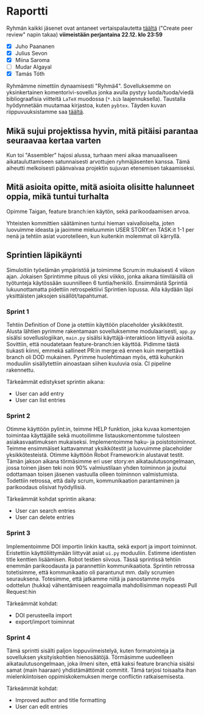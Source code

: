 # Raportti

Ryhmän kaikki jäsenet ovat antaneet vertaispalautetta [täältä](https://study.cs.helsinki.fi/stats/courses/ohtu2023/miniproject) ("Create peer review" napin takaa) **viimeistään perjantaina 22.12. klo 23:59**
- [X] Juho Paananen
- [X] Julius Sevon
- [X] Miina Saroma
- [ ] Mudar Algayal
- [X] Tamás Tóth

Ryhmämme nimettiin dynaamisesti "Ryhmä4". Sovelluksemme on yksinkertainen komentorivi-sovellus jonka avulla pystyy luoda/tuoda/viedä bibliograafisia viitteitä `LaTeX` muodossa (`*.bib` laajennuksella). Taustalla hyödynnetään muutamaa kirjastoa, kuten `pybtex`. Täyden kuvan riippuvuuksistamme saa [täältä](./pyproject.toml).

## Mikä sujui projektissa hyvin, mitä pitäisi parantaa seuraavaa kertaa varten

Kun toi "Assembler" hajosi alussa, turhaan meni aikaa manuaaliseen aikatauluttamiseen satunnaisesti arvottujen ryhmäjäsenten kanssa. Tämä aiheutti melkoisesti päänvaivaa projektin sujuvan etenemisen takaamiseksi.

## Mitä asioita opitte, mitä asioita olisitte halunneet oppia, mikä tuntui turhalta

Opimme Taigan, feature branch:ien käytön, sekä parikoodaamisen arvoa.

Yhteisten kommittien säätäminen tuntui hieman vaivalloiselta, joten luovuimme ideasta ja jaoimme mieluummin USER STORY:en TASK:it 1-1 per nenä ja tehtiin asiat vuorotelleen, kun kuitenkin molemmat oli kärryllä. 

## Sprintien läpikäynti

<!--
    Kerrataan jokaisen sprintin aikana kohdatut ongelmat (prosessiin-, projektityöskentelyyn- ja teknisiin asioihin liittyvät)
-->

Simuloitiin työelämän ympäristöä ja toimimme Scrum:in mukaisesti 4 viikon ajan. Jokaisen Sprintimme pituus oli yksi viikko, jonka aikana tiimiläisillä oli työtunteja käytössään suunnilleen 6 tuntia/henkilö. Ensimmäistä Sprintiä lukuunottamatta pidettiin retrospektiivi Sprintien lopussa. Alla käydään läpi yksittäisten jaksojen sisällöt/tapahtumat.

### Sprint 1

Tehtiin Definition of Done ja otettiin käyttöön placeholder yksikkötestit. Alusta lähtien pyrimme rakentamaan sovelluksemme modulaarisesti, `app.py` sisälsi sovelluslogiikan, `main.py` sisälsi käyttäjä-interaktioon liittyviä asioita. Sovittiin, että noudatetaan feature-branch:ien käyttöä. Pidimme tästä tiukasti kiinni, emmekä sallineet PR:in merge:eä ennen kuin mergettävä branch oli DOD mukainen. Pyrimme huolehtimaan myös, että kuhunkin moduuliin sisällytettiin ainoastaan siihen kuuluvia osia. CI pipeline rakennettu.

Tärkeämmät edistykset sprintin aikana:
- User can add entry
- User can list entries

### Sprint 2

Otimme käyttöön pylint:in, teimme HELP funktion, joka kuvaa komentojen toimintaa käyttäjälle sekä muotoilimme listauskomentomme tulosteen asiakasvaatimuksen mukaiseksi. Implementoimme haku- ja poistotoiminnot. Teimme ensimmäiset kattavammat yksikkötestit ja luovuimme placeholder yksikkötesteistä. Otimme käyttöön Robot Framework:in alustavat testit.
Tämän jakson aikana törmäsimme eri user story:en aikataulutusongelmaan, jossa toinen jäsen teki noin 90% valmiustilaan yhden toiminnon ja joutui odottamaan toisen jäsenen vastuulla olleen toiminnon valmistumista. Todettiin retrossa, että daily scrum, kommunikaation parantaminen ja parikoodaus olisivat hyödyllisiä.

Tärkeämmät kohdat sprintin aikana:
- User can search entries
- User can delete entries

### Sprint 3

Implementoimme DOI importin linkin kautta, sekä export ja import toiminnot. Eristettiin käyttöliittymään liittyvät asiat `ui.py` moduuliin. Estimme identisten title kenttien lisäämisen. Robot testien siivous.
Tässä sprintissä tehtiin enemmän parikoodausta ja parannettiin kommunikaatiota. Sprintin retrossa totetisimme, että kommunikaatio oli parantunut mm. daily scrumien seurauksena. Totesimme, että jatkamme niitä ja panostamme myös odottelun (hukka) vähentämiseen reagoimalla mahdollisimman nopeasti Pull Request:hin

Tärkeämmät kohdat:
- DOI perusteella import
- export/import toiminnat

### Sprint 4

Tämä sprintti sisälti paljon loppuviimeistelyä, kuten formatointeja ja sovelluksen yksityiskohtien hienosäätöjä. Törmäsimme uudeelleen aikataulutusongelmaan, joka ilmeni siten, että kaksi feature branchia sisälsi samat (main haaraan) yhdistämättömät commitit. Tämä tarjosi toisaalta ihan mielenkiintoisen oppimiskokemuksen merge conflictin ratkaisemisesta.

Tärkeämmät kohdat:
- Improved author and title formatting
- User can edit entries
